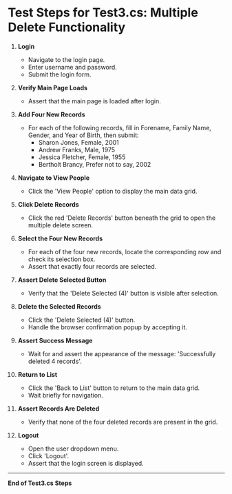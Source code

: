 # Test Steps for Test3.cs: Multiple Delete Functionality

1. **Login**
   - Navigate to the login page.
   - Enter username and password.
   - Submit the login form.

2. **Verify Main Page Loads**
   - Assert that the main page is loaded after login.

3. **Add Four New Records**
   - For each of the following records, fill in Forename, Family Name, Gender, and Year of Birth, then submit:
     - Sharon Jones, Female, 2001
     - Andrew Franks, Male, 1975
     - Jessica Fletcher, Female, 1955
     - Bertholt Brancy, Prefer not to say, 2002

4. **Navigate to View People**
   - Click the 'View People' option to display the main data grid.

5. **Click Delete Records**
   - Click the red 'Delete Records' button beneath the grid to open the multiple delete screen.

6. **Select the Four New Records**
   - For each of the four new records, locate the corresponding row and check its selection box.
   - Assert that exactly four records are selected.

7. **Assert Delete Selected Button**
   - Verify that the 'Delete Selected (4)' button is visible after selection.

8. **Delete the Selected Records**
   - Click the 'Delete Selected (4)' button.
   - Handle the browser confirmation popup by accepting it.

9. **Assert Success Message**
   - Wait for and assert the appearance of the message: 'Successfully deleted 4 records'.

10. **Return to List**
    - Click the 'Back to List' button to return to the main data grid.
    - Wait briefly for navigation.

11. **Assert Records Are Deleted**
    - Verify that none of the four deleted records are present in the grid.

12. **Logout**
    - Open the user dropdown menu.
    - Click 'Logout'.
    - Assert that the login screen is displayed.

---

**End of Test3.cs Steps**
